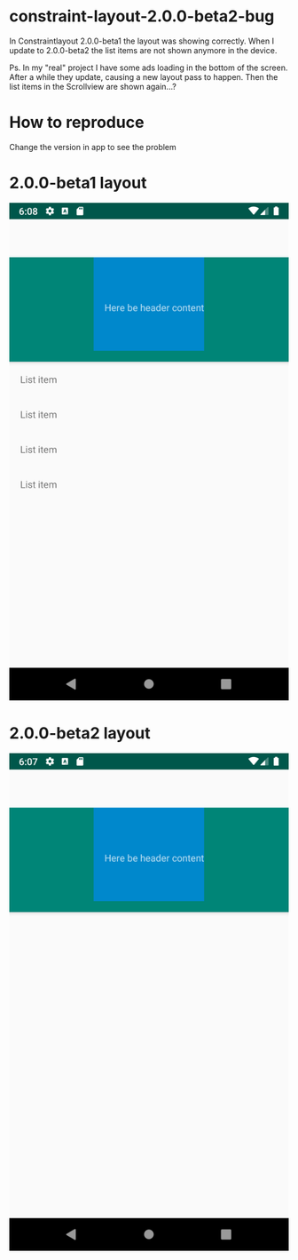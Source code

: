 # constraint-layout-2.0.0-beta2-bug

In Constraintlayout 2.0.0-beta1 the layout was showing correctly. When I update to 2.0.0-beta2 the list items are not shown anymore in the device. 

Ps. In my "real" project I have some ads loading in the bottom of the screen. 
After a while they update, causing a new layout pass to happen. 
Then the list items in the Scrollview are shown again...?

# How to reproduce
Change the version in app to see the problem

# 2.0.0-beta1 layout
![2.0.0-beta1 layout](https://github.com/ptornhult/constraint-layout-2.0.0-beta2-bug/blob/master/images/Screenshot_1561824526.png)

# 2.0.0-beta2 layout
![2.0.0-beta2 layout](https://github.com/ptornhult/constraint-layout-2.0.0-beta2-bug/blob/master/images/Screenshot_1561824434.png)